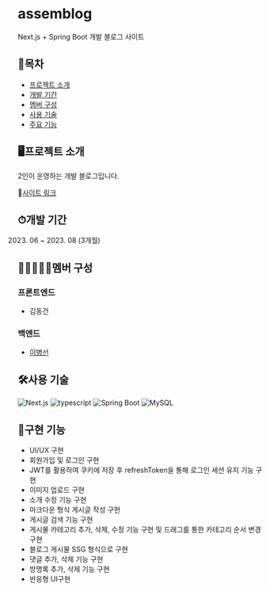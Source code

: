 # assemblog
Next.js + Spring Boot 개발 블로그 사이트

## 📒목차
- [프로젝트 소개](#프로젝트-소개)
- [개발 기간](#개발-기간)
- [멤버 구성](#멤버-구성)
- [사용 기술](#사용-기술)
- [주요 기능](#주요-기능)

## 🖥프로젝트 소개
2인이 운영하는 개발 블로그입니다.

📎[사이트 링크](https://assemblog.vercel.app/)


## ⏱개발 기간
2023. 06 ~ 2023. 08 (3개월)


## 👨🏻‍🤝‍👨🏻멤버 구성
### 프론트엔드
* 김동건

### 백엔드
* [이병선](https://github.com/dlqudtjs)


## 🛠사용 기술
![Next.js](https://img.shields.io/badge/next.js-%23323330.svg?style=for-the-badge&logo=next.js&logoColor=white)
![typescript](https://img.shields.io/badge/typescript-%23323330.svg?style=for-the-badge&logo=typescript&logoColor=#3178C6)
![Spring Boot](https://img.shields.io/badge/spring-%236DB33F.svg?style=for-the-badge&logo=spring&logoColor=white)
![MySQL](https://img.shields.io/badge/mysql-%2300f.svg?style=for-the-badge&logo=mysql&logoColor=white)


## 📕구현 기능
- UI/UX 구현
- 회원가입 및 로그인 구현
- JWT를 활용하여 쿠키에 저장 후 refreshToken을 통해 로그인 세션 유지 기능 구현
- 이미지 업로드 구현
- 소개 수정 기능 구현
- 마크다운 형식 게시글 작성 구현 
- 게시글 검색 기능 구현
- 게시물 카테고리 추가, 삭제, 수정 기능 구현 및 드래그를 통한 카테고리 순서 변경 구현
- 블로그 게시물 SSG 형식으로 구현 
- 댓글 추가, 삭제 기능 구현 
- 방명록 추가, 삭제 기능 구현
- 반응형 UI구현




